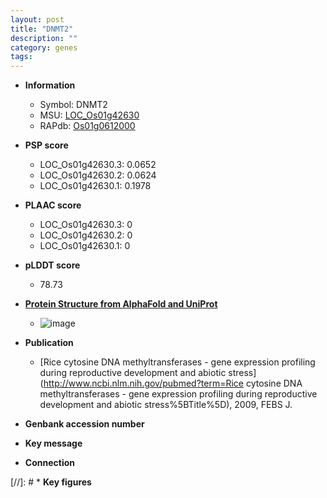 ```yaml
---
layout: post
title: "DNMT2"
description: ""
category: genes
tags: 
---
```


* **Information**  
    + Symbol: DNMT2  
    + MSU: [LOC_Os01g42630](http://rice.plantbiology.msu.edu/cgi-bin/ORF_infopage.cgi?orf=LOC_Os01g42630)  
    + RAPdb: [Os01g0612000](http://rapdb.dna.affrc.go.jp/viewer/gbrowse_details/irgsp1?name=Os01g0612000)  

* **PSP score**  
    + LOC_Os01g42630.3: 0.0652 
    + LOC_Os01g42630.2: 0.0624 
    + LOC_Os01g42630.1: 0.1978 

* **PLAAC score**  
    + LOC_Os01g42630.3: 0 
    + LOC_Os01g42630.2: 0 
    + LOC_Os01g42630.1: 0 

* **pLDDT score**
    + 78.73

* **[Protein Structure from AlphaFold and UniProt](https://www.uniprot.org/uniprotkb/A0A0P0V598/entry#structure)**
    + ![image](https://ricepsp.github.io/images/A/AF-A0A0P0V598-F1.png)

* **Publication**  
    + [Rice cytosine DNA methyltransferases - gene expression profiling during reproductive development and abiotic stress](http://www.ncbi.nlm.nih.gov/pubmed?term=Rice cytosine DNA methyltransferases - gene expression profiling during reproductive development and abiotic stress%5BTitle%5D), 2009, FEBS J.

* **Genbank accession number**  

* **Key message**  

* **Connection**  

[//]: # * **Key figures**  


